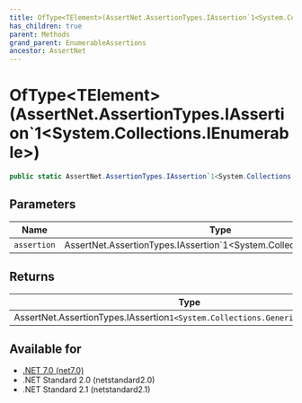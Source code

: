 ```yaml
---
title: OfType<TElement>(AssertNet.AssertionTypes.IAssertion`1<System.Collections.IEnumerable>)
has_children: true
parent: Methods
grand_parent: EnumerableAssertions
ancestor: AssertNet
---
```

# OfType&lt;TElement&gt;(AssertNet.AssertionTypes.IAssertion`1&lt;System.Collections.IEnumerable&gt;)

```csharp
public static AssertNet.AssertionTypes.IAssertion`1<System.Collections.Generic.IEnumerable`1<TElement>> OfType<TElement>(AssertNet.AssertionTypes.IAssertion`1<System.Collections.IEnumerable> assertion);
```

## Parameters
|Name|Type|Description|
|-|-|-|
|`assertion`|AssertNet.AssertionTypes.IAssertion`1<System.Collections.IEnumerable>||

## Returns
|Type|Description|
|-|-|
|AssertNet.AssertionTypes.IAssertion`1<System.Collections.Generic.IEnumerable`1<TElement>>||

## Available for
- [.NET 7.0 (net7.0)](https://versionsof.net/core/7.0/)
- .NET Standard 2.0 (netstandard2.0)
- .NET Standard 2.1 (netstandard2.1)

